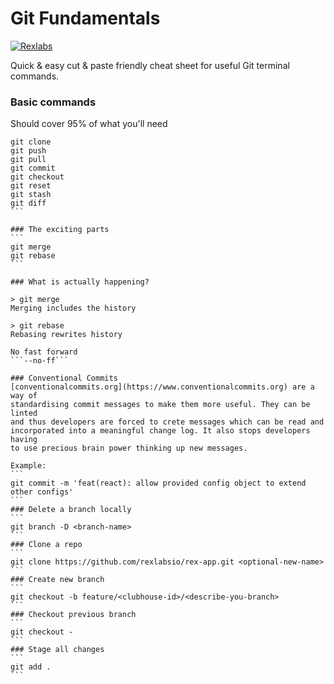 
# Git Fundamentals

[![Rexlabs](./img/rex/rex_ribbon_logo_black.png)](./rexlabs/index.md)  

Quick & easy cut & paste friendly cheat sheet for useful Git terminal commands.

### Basic commands
Should cover 95% of what you'll need
````
git clone
git push
git pull
git commit
git checkout
git reset
git stash
git diff
```

### The exciting parts
```
git merge 
git rebase
```

### What is actually happening?

> git merge   
Merging includes the history  

> git rebase 
Rebasing rewrites history

No fast forward
```--no-ff```

### Conventional Commits
[conventionalcommits.org](https://www.conventionalcommits.org) are a way of 
standardising commit messages to make them more useful. They can be linted 
and thus developers are forced to crete messages which can be read and 
incorporated into a meaningful change log. It also stops developers having 
to use precious brain power thinking up new messages.

Example: 
```
git commit -m 'feat(react): allow provided config object to extend other configs'
```
### Delete a branch locally
```
git branch -D <branch-name>
```
### Clone a repo
```
git clone https://github.com/rexlabsio/rex-app.git <optional-new-name>
```
### Create new branch
```
git checkout -b feature/<clubhouse-id>/<describe-you-branch>
```
### Checkout previous branch
```
git checkout -
```
### Stage all changes
```
git add .
```